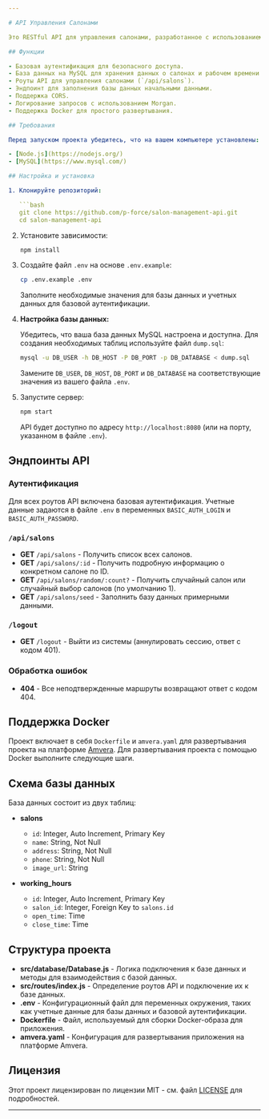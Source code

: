 ```yaml
---

# API Управления Салонами

Это RESTful API для управления салонами, разработанное с использованием Node.js, Express, MySQL и Docker. API позволяет выполнять операции CRUD с данными салонов, включая возможность заполнять начальные данные, получать информацию о салонах и многое другое.

## Функции

- Базовая аутентификация для безопасного доступа.
- База данных на MySQL для хранения данных о салонах и рабочем времени.
- Роуты API для управления салонами (`/api/salons`).
- Эндпоинт для заполнения базы данных начальными данными.
- Поддержка CORS.
- Логирование запросов с использованием Morgan.
- Поддержка Docker для простого развертывания.

## Требования

Перед запуском проекта убедитесь, что на вашем компьютере установлены:

- [Node.js](https://nodejs.org/)
- [MySQL](https://www.mysql.com/)

## Настройка и установка

1. Клонируйте репозиторий:

   ```bash
   git clone https://github.com/p-force/salon-management-api.git
   cd salon-management-api
   ```

2. Установите зависимости:

   ```bash
   npm install
   ```

3. Создайте файл `.env` на основе `.env.example`:

   ```bash
   cp .env.example .env
   ```

   Заполните необходимые значения для базы данных и учетных данных для базовой аутентификации.

4. **Настройка базы данных:**

   Убедитесь, что ваша база данных MySQL настроена и доступна. Для создания необходимых таблиц используйте файл `dump.sql`:

   ```bash
   mysql -u DB_USER -h DB_HOST -P DB_PORT -p DB_DATABASE < dump.sql
   ```

   Замените `DB_USER`, `DB_HOST`, `DB_PORT` и `DB_DATABASE` на соответствующие значения из вашего файла `.env`.

5. Запустите сервер:

   ```bash
   npm start
   ```

   API будет доступно по адресу `http://localhost:8080` (или на порту, указанном в файле `.env`).

## Эндпоинты API

### Аутентификация

Для всех роутов API включена базовая аутентификация. Учетные данные задаются в файле `.env` в переменных `BASIC_AUTH_LOGIN` и `BASIC_AUTH_PASSWORD`.

### `/api/salons`

- **GET** `/api/salons` - Получить список всех салонов.
- **GET** `/api/salons/:id` - Получить подробную информацию о конкретном салоне по ID.
- **GET** `/api/salons/random/:count?` - Получить случайный салон или случайный выбор салонов (по умолчанию 1).
- **GET** `/api/salons/seed` - Заполнить базу данных примерными данными.

### `/logout`

- **GET** `/logout` - Выйти из системы (аннулировать сессию, ответ с кодом 401).

### Обработка ошибок

- **404** - Все неподтвержденные маршруты возвращают ответ с кодом 404.

## Поддержка Docker

Проект включает в себя `Dockerfile` и `amvera.yaml` для развертывания проекта на платформе [Amvera](https://amvera.ru/). Для развертывания проекта с помощью Docker выполните следующие шаги.

## Схема базы данных

База данных состоит из двух таблиц:

- **salons**

  - `id`:  Integer, Auto Increment, Primary Key
  - `name`: String, Not Null
  - `address`: String, Not Null
  - `phone`: String, Not Null
  - `image_url`: String

- **working_hours**

  - `id`: Integer, Auto Increment, Primary Key
  - `salon_id`: Integer, Foreign Key to `salons.id`
  - `open_time`: Time
  - `close_time`: Time

## Структура проекта

- **src/database/Database.js** - Логика подключения к базе данных и методы для взаимодействия с базой данных.
- **src/routes/index.js** - Определение роутов API и подключение их к базе данных.
- **.env** - Конфигурационный файл для переменных окружения, таких как учетные данные для базы данных и базовой аутентификации.
- **Dockerfile** - Файл, используемый для сборки Docker-образа для приложения.
- **amvera.yaml** - Конфигурация для развертывания приложения на платформе Amvera.

## Лицензия

Этот проект лицензирован по лицензии MIT - см. файл [LICENSE](LICENSE) для подробностей.

--- 
```

